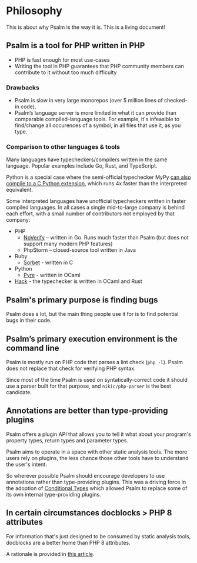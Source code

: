# Philosophy

This is about why Psalm is the way it is. This is a living document!

## Psalm is a tool for PHP written in PHP

- PHP is fast enough for most use-cases
- Writing the tool in PHP guarantees that PHP community members can contribute to it without too much difficulty

### Drawbacks

- Psalm is slow in very large monorepos (over 5 million lines of checked-in code).
- Psalm’s language server is more limited in what it can provide than comparable compiled-language tools. For example, it's infeasible to find/change all occurences of a symbol, in all files that use it, as you type.

### Comparison to other languages & tools

Many languages have typecheckers/compilers written in the same language. Popular examples include Go, Rust, and TypeScript.

Python is a special case where the semi-official typechecker MyPy [can also compile to a C Python extension](https://github.com/python/mypy/blame/master/mypyc/README.md#L6-L10), which runs 4x faster than the interpreted equivalent.

Some interpreted languages have unofficial typecheckers written in faster compiled languages. In all cases a single mid-to-large company is behind each effort, with a small number of contributors not employed by that company:

- PHP
    - [NoVerify](https://github.com/VKCOM/noverify) – written in Go. Runs much faster than Psalm (but does not support many modern PHP features)
    - PhpStorm – closed-source tool written in Java
- Ruby
    - [Sorbet](https://sorbet.org/) - written in C
- Python
    - [Pyre](https://github.com/facebook/pyre-check) - written in OCaml
- [Hack](https://github.com/facebook/hhvm) - the typechecker is written in OCaml and Rust

## Psalm's primary purpose is finding bugs

Psalm does a lot, but the main thing people use it for is to find potential bugs in their code.

## Psalm’s primary execution environment is the command line

Psalm is mostly run on PHP code that parses a lint check (`php -l`). Psalm does not replace that check for verifying PHP syntax.

Since most of the time Psalm is used on syntatically-correct code it should use a parser built for that purpose, and `nikic/php-parser` is the best candidate.

## Annotations are better than type-providing plugins

Psalm offers a plugin API that allows you to tell it what about your program's property types, return types and parameter types.

Psalm aims to operate in a space with other static analysis tools. The more users rely on plugins, the less chance those other tools have to understand the user's intent.

So wherever possible Psalm should encourage developers to use annotations rather than type-providing plugins. This was a driving force in the adoption of [Conditional Types](../annotating_code/type_syntax/conditional_types.md) which allowed Psalm to replace some of its own internal type-providing plugins.

## In certain circumstances docblocks > PHP 8 attributes

For information that's just designed to be consumed by static analysis tools, docblocks are a better home than PHP 8 attributes.

A rationale is provided in [this article](https://psalm.dev/articles/php-8-attributes).
